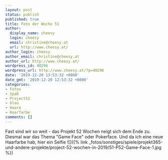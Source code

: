 ```yaml
---
layout: post
status: publish
published: true
title: Foto der Woche 51
author:
  display_name: cheesy
  login: cheesy
  email: christine@cheesy.at
  url: http://www.cheesy.at/
author_login: cheesy
author_email: christine@cheesy.at
author_url: http://www.cheesy.at/
wordpress_id: 40296
wordpress_url: http://www.cheesy.at/?p=40296
date: '2019-12-20 13:53:32 +0000'
date_gmt: '2019-12-20 12:53:32 +0000'
categories:
- Fotos
- Spaß
- Project52
- blau
- Haare
- Haarfarbe
comments: []
---
```

Fast sind wir so weit - das Projekt 52 Wochen neigt sich dem Ende zu. Diesmal war das Thema "Game Face" oder Pokerface.
Und da ich eine neue Haarfarbe hab, hier ein Selfie
![]({% link _fotos/sonstiges/spiele/projekt365-und-andere-projekte/project-52-wochen-in-2019/51-P52-Game-Face-1.jpg %})
